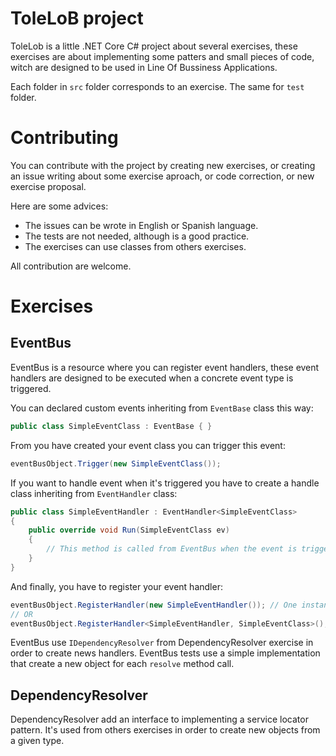 # ToleLoB project

ToleLob is a little .NET Core C# project about several exercises, these exercises are about implementing some patters and small pieces of code, witch are designed to be used in Line Of Bussiness Applications.

Each folder in `src` folder corresponds to an exercise. The same for `test` folder.

# Contributing
You can contribute with the project by creating new exercises, or creating an issue writing about some exercise aproach, or code correction, or new exercise proposal.

Here are some advices:

* The issues can be wrote in English or Spanish language.
* The tests are not needed, although is a good practice.
* The exercises can use classes from others exercises.

All contribution are welcome.

# Exercises

## EventBus

EventBus is a resource where you can register event handlers, these event handlers are designed to be executed when a concrete event type is triggered.

You can declared custom events inheriting from `EventBase` class this way:

```` csharp
public class SimpleEventClass : EventBase { }

```` 

From you have created your event class you can trigger this event:

```` csharp
eventBusObject.Trigger(new SimpleEventClass());
````

If you want to handle event when it's triggered you have to create a handle class inheriting from `EventHandler` class:

```` csharp
public class SimpleEventHandler : EventHandler<SimpleEventClass>
{
    public override void Run(SimpleEventClass ev) 
    { 
        // This method is called from EventBus when the event is triggered 
    }
}
````

And finally, you have to register your event handler:

```` csharp
eventBusObject.RegisterHandler(new SimpleEventHandler()); // One instance for all triggers
// OR
eventBusObject.RegisterHandler<SimpleEventHandler, SimpleEventClass>(); // New instance for each triggers
````

EventBus use `IDependencyResolver` from DependencyResolver exercise in order to create news handlers.
EventBus tests use a simple implementation that create a new object for each `resolve` method call.

## DependencyResolver

DependencyResolver add an interface to implementing a service locator pattern. It's used from others exercises in order to create new objects from a given type.
